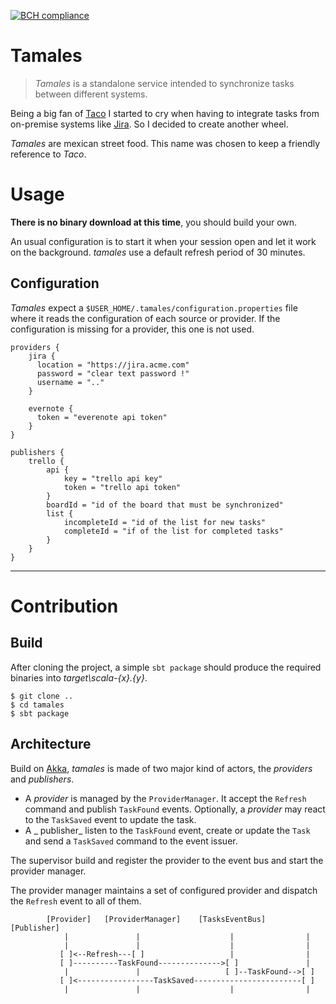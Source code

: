 [![BCH compliance](https://bettercodehub.com/edge/badge/gervaisb/tamales?branch=master)](https://bettercodehub.com/)

# Tamales
> _Tamales_ is a standalone service intended to synchronize tasks between 
different systems. 

Being a big fan of [Taco](https://www.tacoapp.com) I started to cry when having 
to integrate tasks from on-premise systems like [Jira](https://jira.atlassian.com).
So I decided to create another wheel.

_Tamales_ are mexican street food. This name was chosen to keep a friendly 
reference to _Taco_. 
 
# Usage
**There is no binary download at this time**, you should build your own. 

An usual configuration is to start it when your session open and let it work on 
the background. _tamales_ use a default refresh period of 30 minutes. 

## Configuration
_Tamales_ expect a `$USER_HOME/.tamales/configuration.properties` file where it reads 
the configuration of each source or provider. If the configuration is missing for a 
provider, this one is not used.

    providers {
        jira {
          location = "https://jira.acme.com"
          password = "clear text password !"
          username = ".."
        }
        
        evernote {
          token = "everenote api token"
        }
    }
    
    publishers {
        trello {
            api {
                key = "trello api key"
                token = "trello api token"
            }
            boardId = "id of the board that must be synchronized"
            list {
                incompleteId = "id of the list for new tasks"
                completeId = "if of the list for completed tasks"
            }
        }
    }

_______________________________________________________________________________

# Contribution

## Build
After cloning the project, a simple `sbt package` should produce the required 
binaries into _target\scala-{x}.{y}_.

    $ git clone ..
    $ cd tamales
    $ sbt package

## Architecture
Build on [Akka](https://akka.lightbend.io), _tamales_ is made of two major kind 
of actors, the _providers_ and _publishers_. 
+ A _provider_ is managed by the `ProviderManager`. It accept the `Refresh` 
command and publish `TaskFound` events. Optionally, a _provider_ may react to 
the `TaskSaved` event to update the task.
+ A _ publisher_ listen to the `TaskFound` event, create or update the `Task` 
and send a `TaskSaved` command to the event issuer. 

The supervisor build and register the provider to the event bus and start the 
provider manager.

The provider manager maintains a set of configured provider and dispatch the 
`Refresh` event to all of them.   


            [Provider]   [ProviderManager]    [TasksEventBus]    [Publisher]
                |               |                    |                |
                |               |                    |                |
               [ ]<--Refresh---[ ]                   |                |
               [ ]----------TaskFound-------------->[ ]               |
                |               |                   [ ]--TaskFound-->[ ]
               [ ]<-----------------TaskSaved------------------------[ ]                          
                |               |                    |                |
                
